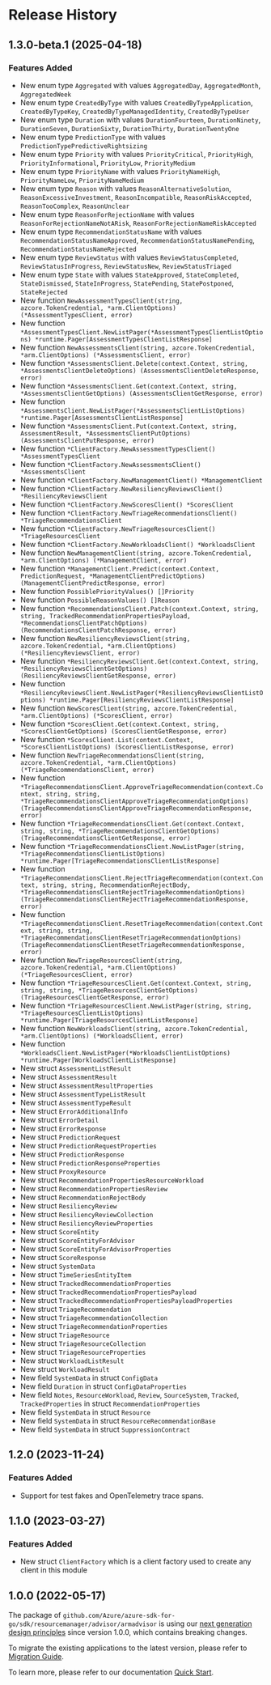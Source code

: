# Release History

## 1.3.0-beta.1 (2025-04-18)
### Features Added

- New enum type `Aggregated` with values `AggregatedDay`, `AggregatedMonth`, `AggregatedWeek`
- New enum type `CreatedByType` with values `CreatedByTypeApplication`, `CreatedByTypeKey`, `CreatedByTypeManagedIdentity`, `CreatedByTypeUser`
- New enum type `Duration` with values `DurationFourteen`, `DurationNinety`, `DurationSeven`, `DurationSixty`, `DurationThirty`, `DurationTwentyOne`
- New enum type `PredictionType` with values `PredictionTypePredictiveRightsizing`
- New enum type `Priority` with values `PriorityCritical`, `PriorityHigh`, `PriorityInformational`, `PriorityLow`, `PriorityMedium`
- New enum type `PriorityName` with values `PriorityNameHigh`, `PriorityNameLow`, `PriorityNameMedium`
- New enum type `Reason` with values `ReasonAlternativeSolution`, `ReasonExcessiveInvestment`, `ReasonIncompatible`, `ReasonRiskAccepted`, `ReasonTooComplex`, `ReasonUnclear`
- New enum type `ReasonForRejectionName` with values `ReasonForRejectionNameNotARisk`, `ReasonForRejectionNameRiskAccepted`
- New enum type `RecommendationStatusName` with values `RecommendationStatusNameApproved`, `RecommendationStatusNamePending`, `RecommendationStatusNameRejected`
- New enum type `ReviewStatus` with values `ReviewStatusCompleted`, `ReviewStatusInProgress`, `ReviewStatusNew`, `ReviewStatusTriaged`
- New enum type `State` with values `StateApproved`, `StateCompleted`, `StateDismissed`, `StateInProgress`, `StatePending`, `StatePostponed`, `StateRejected`
- New function `NewAssessmentTypesClient(string, azcore.TokenCredential, *arm.ClientOptions) (*AssessmentTypesClient, error)`
- New function `*AssessmentTypesClient.NewListPager(*AssessmentTypesClientListOptions) *runtime.Pager[AssessmentTypesClientListResponse]`
- New function `NewAssessmentsClient(string, azcore.TokenCredential, *arm.ClientOptions) (*AssessmentsClient, error)`
- New function `*AssessmentsClient.Delete(context.Context, string, *AssessmentsClientDeleteOptions) (AssessmentsClientDeleteResponse, error)`
- New function `*AssessmentsClient.Get(context.Context, string, *AssessmentsClientGetOptions) (AssessmentsClientGetResponse, error)`
- New function `*AssessmentsClient.NewListPager(*AssessmentsClientListOptions) *runtime.Pager[AssessmentsClientListResponse]`
- New function `*AssessmentsClient.Put(context.Context, string, AssessmentResult, *AssessmentsClientPutOptions) (AssessmentsClientPutResponse, error)`
- New function `*ClientFactory.NewAssessmentTypesClient() *AssessmentTypesClient`
- New function `*ClientFactory.NewAssessmentsClient() *AssessmentsClient`
- New function `*ClientFactory.NewManagementClient() *ManagementClient`
- New function `*ClientFactory.NewResiliencyReviewsClient() *ResiliencyReviewsClient`
- New function `*ClientFactory.NewScoresClient() *ScoresClient`
- New function `*ClientFactory.NewTriageRecommendationsClient() *TriageRecommendationsClient`
- New function `*ClientFactory.NewTriageResourcesClient() *TriageResourcesClient`
- New function `*ClientFactory.NewWorkloadsClient() *WorkloadsClient`
- New function `NewManagementClient(string, azcore.TokenCredential, *arm.ClientOptions) (*ManagementClient, error)`
- New function `*ManagementClient.Predict(context.Context, PredictionRequest, *ManagementClientPredictOptions) (ManagementClientPredictResponse, error)`
- New function `PossiblePriorityValues() []Priority`
- New function `PossibleReasonValues() []Reason`
- New function `*RecommendationsClient.Patch(context.Context, string, string, TrackedRecommendationPropertiesPayload, *RecommendationsClientPatchOptions) (RecommendationsClientPatchResponse, error)`
- New function `NewResiliencyReviewsClient(string, azcore.TokenCredential, *arm.ClientOptions) (*ResiliencyReviewsClient, error)`
- New function `*ResiliencyReviewsClient.Get(context.Context, string, *ResiliencyReviewsClientGetOptions) (ResiliencyReviewsClientGetResponse, error)`
- New function `*ResiliencyReviewsClient.NewListPager(*ResiliencyReviewsClientListOptions) *runtime.Pager[ResiliencyReviewsClientListResponse]`
- New function `NewScoresClient(string, azcore.TokenCredential, *arm.ClientOptions) (*ScoresClient, error)`
- New function `*ScoresClient.Get(context.Context, string, *ScoresClientGetOptions) (ScoresClientGetResponse, error)`
- New function `*ScoresClient.List(context.Context, *ScoresClientListOptions) (ScoresClientListResponse, error)`
- New function `NewTriageRecommendationsClient(string, azcore.TokenCredential, *arm.ClientOptions) (*TriageRecommendationsClient, error)`
- New function `*TriageRecommendationsClient.ApproveTriageRecommendation(context.Context, string, string, *TriageRecommendationsClientApproveTriageRecommendationOptions) (TriageRecommendationsClientApproveTriageRecommendationResponse, error)`
- New function `*TriageRecommendationsClient.Get(context.Context, string, string, *TriageRecommendationsClientGetOptions) (TriageRecommendationsClientGetResponse, error)`
- New function `*TriageRecommendationsClient.NewListPager(string, *TriageRecommendationsClientListOptions) *runtime.Pager[TriageRecommendationsClientListResponse]`
- New function `*TriageRecommendationsClient.RejectTriageRecommendation(context.Context, string, string, RecommendationRejectBody, *TriageRecommendationsClientRejectTriageRecommendationOptions) (TriageRecommendationsClientRejectTriageRecommendationResponse, error)`
- New function `*TriageRecommendationsClient.ResetTriageRecommendation(context.Context, string, string, *TriageRecommendationsClientResetTriageRecommendationOptions) (TriageRecommendationsClientResetTriageRecommendationResponse, error)`
- New function `NewTriageResourcesClient(string, azcore.TokenCredential, *arm.ClientOptions) (*TriageResourcesClient, error)`
- New function `*TriageResourcesClient.Get(context.Context, string, string, string, *TriageResourcesClientGetOptions) (TriageResourcesClientGetResponse, error)`
- New function `*TriageResourcesClient.NewListPager(string, string, *TriageResourcesClientListOptions) *runtime.Pager[TriageResourcesClientListResponse]`
- New function `NewWorkloadsClient(string, azcore.TokenCredential, *arm.ClientOptions) (*WorkloadsClient, error)`
- New function `*WorkloadsClient.NewListPager(*WorkloadsClientListOptions) *runtime.Pager[WorkloadsClientListResponse]`
- New struct `AssessmentListResult`
- New struct `AssessmentResult`
- New struct `AssessmentResultProperties`
- New struct `AssessmentTypeListResult`
- New struct `AssessmentTypeResult`
- New struct `ErrorAdditionalInfo`
- New struct `ErrorDetail`
- New struct `ErrorResponse`
- New struct `PredictionRequest`
- New struct `PredictionRequestProperties`
- New struct `PredictionResponse`
- New struct `PredictionResponseProperties`
- New struct `ProxyResource`
- New struct `RecommendationPropertiesResourceWorkload`
- New struct `RecommendationPropertiesReview`
- New struct `RecommendationRejectBody`
- New struct `ResiliencyReview`
- New struct `ResiliencyReviewCollection`
- New struct `ResiliencyReviewProperties`
- New struct `ScoreEntity`
- New struct `ScoreEntityForAdvisor`
- New struct `ScoreEntityForAdvisorProperties`
- New struct `ScoreResponse`
- New struct `SystemData`
- New struct `TimeSeriesEntityItem`
- New struct `TrackedRecommendationProperties`
- New struct `TrackedRecommendationPropertiesPayload`
- New struct `TrackedRecommendationPropertiesPayloadProperties`
- New struct `TriageRecommendation`
- New struct `TriageRecommendationCollection`
- New struct `TriageRecommendationProperties`
- New struct `TriageResource`
- New struct `TriageResourceCollection`
- New struct `TriageResourceProperties`
- New struct `WorkloadListResult`
- New struct `WorkloadResult`
- New field `SystemData` in struct `ConfigData`
- New field `Duration` in struct `ConfigDataProperties`
- New field `Notes`, `ResourceWorkload`, `Review`, `SourceSystem`, `Tracked`, `TrackedProperties` in struct `RecommendationProperties`
- New field `SystemData` in struct `Resource`
- New field `SystemData` in struct `ResourceRecommendationBase`
- New field `SystemData` in struct `SuppressionContract`


## 1.2.0 (2023-11-24)
### Features Added

- Support for test fakes and OpenTelemetry trace spans.


## 1.1.0 (2023-03-27)
### Features Added

- New struct `ClientFactory` which is a client factory used to create any client in this module


## 1.0.0 (2022-05-17)

The package of `github.com/Azure/azure-sdk-for-go/sdk/resourcemanager/advisor/armadvisor` is using our [next generation design principles](https://azure.github.io/azure-sdk/general_introduction.html) since version 1.0.0, which contains breaking changes.

To migrate the existing applications to the latest version, please refer to [Migration Guide](https://aka.ms/azsdk/go/mgmt/migration).

To learn more, please refer to our documentation [Quick Start](https://aka.ms/azsdk/go/mgmt).